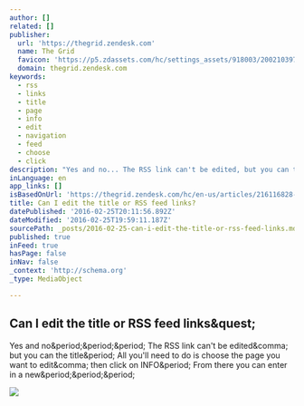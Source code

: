 ```yaml
---
author: []
related: []
publisher:
  url: 'https://thegrid.zendesk.com'
  name: The Grid
  favicon: 'https://p5.zdassets.com/hc/settings_assets/918003/200210397/dRz4TsHGBC6P9yOx0Yro6A-the_grid.png'
  domain: thegrid.zendesk.com
keywords:
  - rss
  - links
  - title
  - page
  - info
  - edit
  - navigation
  - feed
  - choose
  - click
description: "Yes and no... The RSS link can't be edited, but you can the title. All you'll need to do is choose the page you want to edit, then click on INFO. From there you can enter in a new..."
inLanguage: en
app_links: []
isBasedOnUrl: 'https://thegrid.zendesk.com/hc/en-us/articles/216116828-Can-I-edit-the-title-or-RSS-feed-links-'
title: Can I edit the title or RSS feed links?
datePublished: '2016-02-25T20:11:56.892Z'
dateModified: '2016-02-25T19:59:11.187Z'
sourcePath: _posts/2016-02-25-can-i-edit-the-title-or-rss-feed-links.md
published: true
inFeed: true
hasPage: false
inNav: false
_context: 'http://schema.org'
_type: MediaObject

---
```

<article style=""><h1>Can I edit the title or RSS feed links&amp;quest;</h1><p>Yes and no&amp;period;&amp;period;&amp;period; The RSS link can't be edited&amp;comma; but you can the title&amp;period; All you'll need to do is choose the page you want to edit&amp;comma; then click on INFO&amp;period; From there you can enter in a new&amp;period;&amp;period;&amp;period;</p><img src="http://p5.zdassets.com/hc/settings_assets/918003/200210397/aAJ95pUCM7fcQFw6Chu4TA-the_grid.png" /></article>